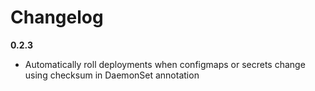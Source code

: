 # Changelog

**0.2.3**

- Automatically roll deployments when configmaps or secrets change using checksum in DaemonSet annotation
